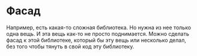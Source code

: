 # Фасад

Например, есть какая-то сложная библиотека.
Но нужна из нее только одна вещь.
И эта вещь как-то не просто поднимается.
Можно сделать фасад к этой библиотеке, который бы эту вещь или несколько делал, без того чтобы тянуть в свой код эту библиотеку.
